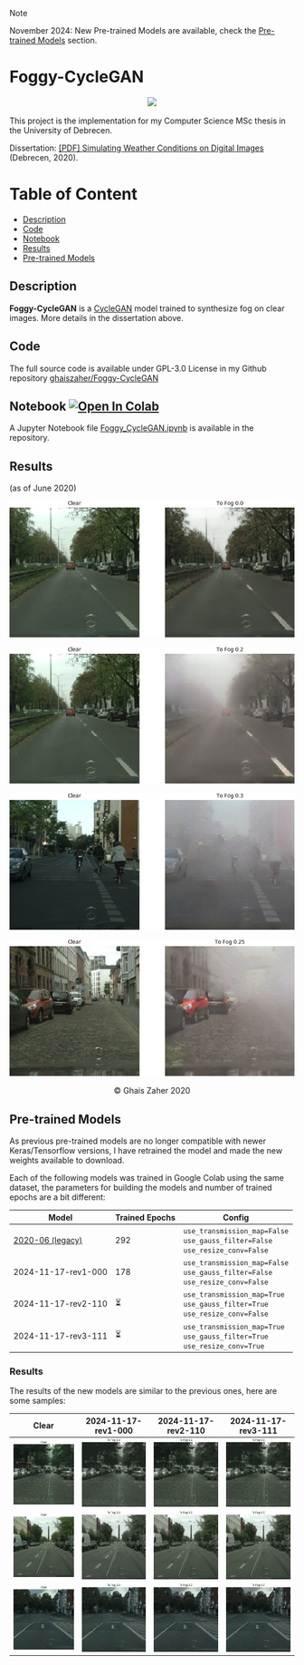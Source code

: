 > [!NOTE]  
> November 2024: New Pre-trained Models are available, check the [Pre-trained Models](#pre-trained-models) section.

# Foggy-CycleGAN

<p align="center">
 <img src="images/banner-cropped-rnd.png">
</p>

This project is the implementation for my Computer Science MSc thesis in the University of Debrecen.

Dissertation: 
<a href="./dissertation/Simulating%20Weather%20Conditions%20on%20Digital%20Images%20-%20Final.pdf" target="_blank">[PDF] Simulating Weather Conditions on Digital Images</a> (Debrecen, 2020).

# Table of Content
- [Description](#description)
- [Code](#code)
- [Notebook](#notebook)
- [Results](#results)
- [Pre-trained Models](#pre-trained-models)

## Description
**Foggy-CycleGAN** is a
<a href="https://junyanz.github.io/CycleGAN/" target="_blank">CycleGAN</a> model trained to synthesize fog on clear images. More details in the dissertation above.

## Code
The full source code is available under GPL-3.0 License in my Github repository <a href="https://github.com/ghaiszaher/Foggy-CycleGAN" target="_blank">ghaiszaher/Foggy-CycleGAN</a>

## Notebook <a href="https://colab.research.google.com/github/ghaiszaher/Foggy-CycleGAN/blob/master/Foggy_CycleGAN.ipynb" target="_blank"><img src="https://colab.research.google.com/assets/colab-badge.svg" alt="Open In Colab"/></a>
A Jupyter Notebook file <a href="https://github.com/ghaiszaher/Foggy-CycleGAN/blob/master/Foggy_CycleGAN.ipynb" target="_blank">Foggy_CycleGAN.ipynb</a> is available in the repository.

## Results
(as of June 2020)
<p align="center">
 <img src="images/results/2020-06/result-animated-01.gif">
</p>

<p align="center">
 <img src="images/results/2020-06/result-sample-0.2.jpg">
</p>

<p align="center">
 <img src="images/results/2020-06/result-sample-0.3.jpg">
</p>

<p align="center">
 <img src="images/results/2020-06/result-sample-0.25.jpg">
</p>

<div align="center">
&copy; Ghais Zaher 2020
</div>

## Pre-trained Models
As previous pre-trained models are no longer compatible with newer Keras/Tensorflow versions, I have retrained the model and made the new weights available to download.

Each of the following models was trained in Google Colab using the same dataset, the parameters for building the models and number of trained epochs are a bit different:
<div align="center">

| Model                                                                                                    | Trained Epochs | Config                                                                              |
|----------------------------------------------------------------------------------------------------------|----------------|-------------------------------------------------------------------------------------|
| [2020-06 (legacy)](https://drive.google.com/drive/folders/1QKsiaGkMFvtGcp072IG57MfY1o_D-L3k?usp=sharing) | 292            | `use_transmission_map=False`<br>`use_gauss_filter=False`<br>`use_resize_conv=False` |
| 2024-11-17-rev1-000                                                                                      | 178            | `use_transmission_map=False`<br>`use_gauss_filter=False`<br>`use_resize_conv=False` |
| 2024-11-17-rev2-110                                                                                      | ⏳              | `use_transmission_map=True`<br>`use_gauss_filter=True`<br>`use_resize_conv=False`   |
| 2024-11-17-rev3-111                                                                                      | ⏳              | `use_transmission_map=True`<br>`use_gauss_filter=True`<br>`use_resize_conv=True`    |

</div>

### Results
The results of the new models are similar to the previous ones, here are some samples:
<div align="center">

| Clear                                                   | 2024-11-17-rev1-000                                        | 2024-11-17-rev2-110                                        | 2024-11-17-rev3-111                                        |
|---------------------------------------------------------|------------------------------------------------------------|------------------------------------------------------------|------------------------------------------------------------|
| <img src="images/results/2024-11-17/clear/sample1.jpg"> | <img src="images/results/2024-11-17/rev1-000/sample1.gif"> | <img src="images/results/2024-11-17/rev2-110/sample1.gif"> | <img src="images/results/2024-11-17/rev3-111/sample1.gif"> |
| <img src="images/results/2024-11-17/clear/sample2.jpg"> | <img src="images/results/2024-11-17/rev1-000/sample2.gif"> | <img src="images/results/2024-11-17/rev2-110/sample2.gif"> | <img src="images/results/2024-11-17/rev3-111/sample2.gif"> |
| <img src="images/results/2024-11-17/clear/sample3.jpg"> | <img src="images/results/2024-11-17/rev1-000/sample3.gif"> | <img src="images/results/2024-11-17/rev2-110/sample3.gif"> | <img src="images/results/2024-11-17/rev3-111/sample3.gif"> |

</div>
